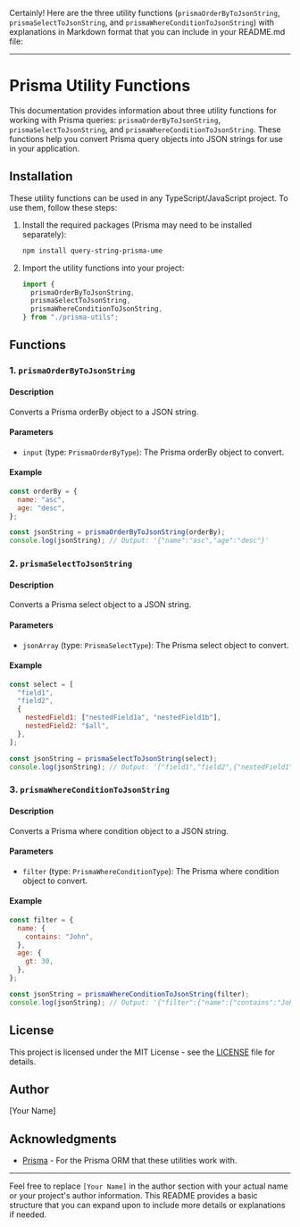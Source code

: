 Certainly! Here are the three utility functions (`prismaOrderByToJsonString`, `prismaSelectToJsonString`, and `prismaWhereConditionToJsonString`) with explanations in Markdown format that you can include in your README.md file:

---

# Prisma Utility Functions

This documentation provides information about three utility functions for working with Prisma queries: `prismaOrderByToJsonString`, `prismaSelectToJsonString`, and `prismaWhereConditionToJsonString`. These functions help you convert Prisma query objects into JSON strings for use in your application.

## Installation

These utility functions can be used in any TypeScript/JavaScript project. To use them, follow these steps:

1. Install the required packages (Prisma may need to be installed separately):

   ```bash
   npm install query-string-prisma-ume
   ```

2. Import the utility functions into your project:

   ```javascript
   import {
     prismaOrderByToJsonString,
     prismaSelectToJsonString,
     prismaWhereConditionToJsonString,
   } from "./prisma-utils";
   ```

## Functions

### 1. `prismaOrderByToJsonString`

#### Description

Converts a Prisma orderBy object to a JSON string.

#### Parameters

- `input` (type: `PrismaOrderByType`): The Prisma orderBy object to convert.

#### Example

```javascript
const orderBy = {
  name: "asc",
  age: "desc",
};

const jsonString = prismaOrderByToJsonString(orderBy);
console.log(jsonString); // Output: '{"name":"asc","age":"desc"}'
```

### 2. `prismaSelectToJsonString`

#### Description

Converts a Prisma select object to a JSON string.

#### Parameters

- `jsonArray` (type: `PrismaSelectType`): The Prisma select object to convert.

#### Example

```javascript
const select = [
  "field1",
  "field2",
  {
    nestedField1: ["nestedField1a", "nestedField1b"],
    nestedField2: "$all",
  },
];

const jsonString = prismaSelectToJsonString(select);
console.log(jsonString); // Output: '["field1","field2",{"nestedField1":["nestedField1a","nestedField1b"],"nestedField2":"$all"}]'
```

### 3. `prismaWhereConditionToJsonString`

#### Description

Converts a Prisma where condition object to a JSON string.

#### Parameters

- `filter` (type: `PrismaWhereConditionType`): The Prisma where condition object to convert.

#### Example

```javascript
const filter = {
  name: {
    contains: "John",
  },
  age: {
    gt: 30,
  },
};

const jsonString = prismaWhereConditionToJsonString(filter);
console.log(jsonString); // Output: '{"filter":{"name":{"contains":"John"},"age":{"gt":30}}}'
```

## License

This project is licensed under the MIT License - see the [LICENSE](LICENSE) file for details.

## Author

[Your Name]

## Acknowledgments

- [Prisma](https://www.prisma.io/) - For the Prisma ORM that these utilities work with.

---

Feel free to replace `[Your Name]` in the author section with your actual name or your project's author information. This README provides a basic structure that you can expand upon to include more details or explanations if needed.
